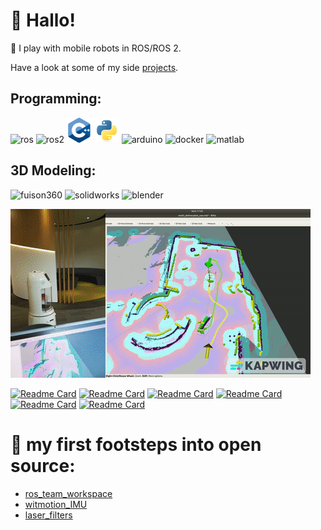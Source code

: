
# 👋 Hallo!
🤖 I play with mobile robots in ROS/ROS 2. 

Have a look at some of my side [projects](https://josefgst.github.io/blog/).
## Programming:
<p align="left">
  <img src="https://raw.githubusercontent.com/ros-infrastructure/artwork/master/ros_logo.svg" alt="ros" width="120"/>
  <img src="https://www.neobotix-roboter.de/fileadmin/_processed_/a/b/csm_ROS2_de25589e21.png" alt="ros2" width="60"/>
  <img src="https://raw.githubusercontent.com/devicons/devicon/master/icons/cplusplus/cplusplus-original.svg" alt="cplusplus" width="40"/>
  <img src="https://raw.githubusercontent.com/devicons/devicon/master/icons/python/python-original.svg" alt="python" width="40"/>
  <img src="https://upload.wikimedia.org/wikipedia/commons/5/5b/Arduino_Logo_Registered.svg" alt="arduino" width="40"/>      
  <img src="https://upload.wikimedia.org/wikipedia/commons/a/a7/Docker-svgrepo-com.svg" alt="docker" width="40" />
  <img src="https://upload.wikimedia.org/wikipedia/commons/2/21/Matlab_Logo.png" alt="matlab" width="40"/>
</p>

## 3D Modeling:
<p align="left">
  <img src="https://upload.wikimedia.org/wikipedia/commons/8/8b/Fusion-360-2023-lockup-Blk-OL-ADSK-No-Year-Stacked.png" alt="fuison360" width="120"/>
  <img src="https://upload.wikimedia.org/wikipedia/en/d/d2/SolidWorks_Logo.svg" alt="solidworks" width="160"/>
  <img src="https://upload.wikimedia.org/wikipedia/commons/0/0c/Blender_logo_no_text.svg" alt="blender" width="40"/>
</p>

![](https://github.com/JosefGst/JosefGst.github.io/blob/main/images/split_screen_delivery.gif)


<!-- repos -->
[![Readme Card](https://github-readme-stats.vercel.app/api/pin/?username=josefgst&repo=detection2landmark)](https://github.com/JosefGst/detection2landmark)
[![Readme Card](https://github-readme-stats.vercel.app/api/pin/?username=josefgst&repo=template_sub_pub)](https://github.com/JosefGst/template_sub_pub)
[![Readme Card](https://github-readme-stats.vercel.app/api/pin/?username=josefgst&repo=ros2_mpu6050_driver)](https://github.com/JosefGst/ros2_mpu6050_driver)
[![Readme Card](https://github-readme-stats.vercel.app/api/pin/?username=josefgst&repo=zlac_ros2)](https://github.com/JosefGst/zlac_ros2)
[![Readme Card](https://github-readme-stats.vercel.app/api/pin/?username=josefgst&repo=udev_tools)](https://github.com/JosefGst/udev_tools)
[![Readme Card](https://github-readme-stats.vercel.app/api/pin/?username=josefgst&repo=lingao_ros2)](https://github.com/JosefGst/lingao_ros2)
<!-- [![Readme Card](https://github-readme-stats.vercel.app/api/pin/?username=josefgst&repo=lscm_deliverybot)](https://github.com/JosefGst/lscm_deliverybot) -->

<!-- states -->
<!-- <img src="https://github-readme-stats.vercel.app/api?username=josefgst&show_icons=true"/> -->
<!-- top languages used -->
<!-- <img src="https://github-readme-stats.vercel.app/api/top-langs?username=josefgst"/> -->
<!-- <img src="https://github-readme-streak-stats.herokuapp.com/?user=josefgst"/> -->
<!--![](http://github-profile-summary-cards.vercel.app/api/cards/profile-details?username=JosefGst&theme=transparent) -->


# 📜 my first footsteps into open source:
- [ros_team_workspace](https://github.com/StoglRobotics/ros_team_workspace/pull/109)
- [witmotion_IMU](https://github.com/ElettraSciComp/witmotion_IMU_ros/pull/25)
- [laser_filters](https://github.com/ros-perception/laser_filters/pull/186)


<!---
JosefGst/JosefGst is a ✨ special ✨ repository because its `README.md` (this file) appears on your GitHub profile.
You can click the Preview link to take a look at your changes.
--->
